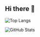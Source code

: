 ## Hi there 👋

![Top Langs](https://github-readme-stats.vercel.app/api/top-langs/?username=sshelll&theme=tokyonight&hide=javascript,html,css)

![GitHub Stats](https://github-readme-streak-stats.herokuapp.com/?user=sshelll&theme=tokyonight&hide_border=true)
